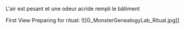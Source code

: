L'air est pesant et une odeur acride rempli le bâtiment

First View Preparing for ritual:
![[G_MonsterGenealogyLab_Ritual.jpg]]